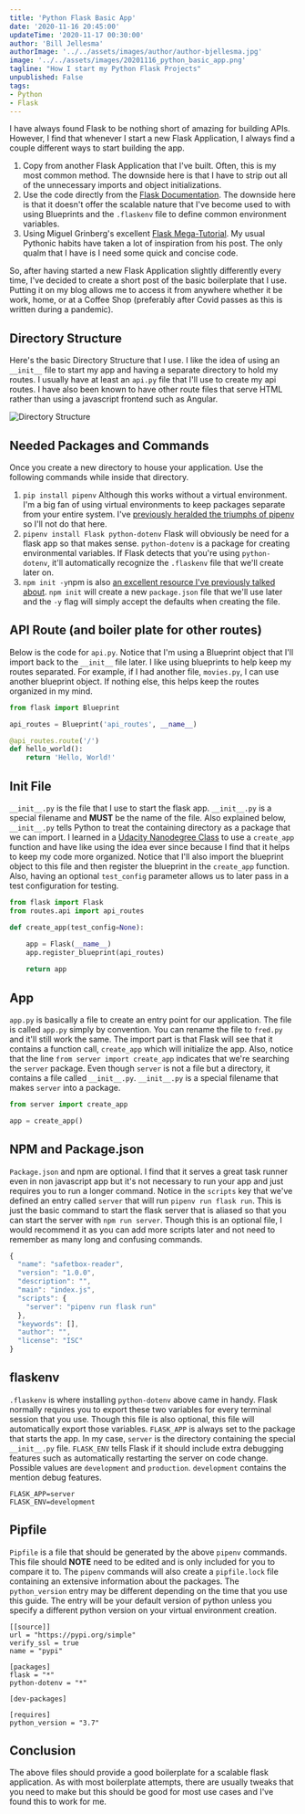 ```yaml
---
title: 'Python Flask Basic App'
date: '2020-11-16 20:45:00'
updateTime: '2020-11-17 00:30:00'
author: 'Bill Jellesma'
authorImage: '../../assets/images/author/author-bjellesma.jpg'
image: '../../assets/images/20201116_python_basic_app.png'
tagline: "How I start my Python Flask Projects"
unpublished: False
tags:
- Python
- Flask
---
```


I have always found Flask to be nothing short of amazing for building APIs. However, I find that whenever I start a new Flask Application, I always find a couple different ways to start building the app.

1. Copy from another Flask Application that I've built. Often, this is my most common method. The downside here is that I have to strip out all of the unnecessary imports and object initializations.
2. Use the code directly from the [Flask Documentation](https://flask.palletsprojects.com/en/1.1.x/quickstart/). The downside here is that it doesn't offer the scalable nature that I've become used to with using Blueprints and the `.flaskenv` file to define common environment variables.
3. Using Miguel Grinberg's excellent [Flask Mega-Tutorial](https://blog.miguelgrinberg.com/post/the-flask-mega-tutorial-part-i-hello-world). My usual Pythonic habits have taken a lot of inspiration from his post. The only qualm that I have is I need some quick and concise code.

So, after having started a new Flask Application slightly differently every time, I've decided to create a short post of the basic boilerplate that I use. Putting it on my blog allows me to access it from anywhere whether it be work, home, or at a Coffee Shop (preferably after Covid passes as this is written during a pandemic).

## Directory Structure

Here's the basic Directory Structure that I use. I like the idea of using an `__init__` file to start my app and having a separate directory to hold my routes. I usually have at least an `api.py` file that I'll use to create my api routes. I have also been known to have other route files that serve HTML rather than using a javascript frontend such as Angular.

![Directory Structure](../../assets/images/20201116_python_basic_app/directory_structure.png)

## Needed Packages and Commands

Once you create a new directory to house your application. Use the following commands while inside that directory.

1. `pip install pipenv` Although this works without a virtual environment. I'm a big fan of using virtual environments to keep packages separate from your entire system. I've [previously heralded the triumphs of pipenv](https://billjellesmacoding.netlify.app/virtual-environments-cant-live-with-them-cant-live-without-them) so I'll not do that here.
2. `pipenv install Flask python-dotenv` Flask will obviously be need for a flask app so that makes sense. `python-dotenv` is a package for creating environmental variables. If Flask detects that you're using `python-dotenv`, it'll automatically recognize the `.flaskenv` file that we'll create later on.
3. `npm init -y`npm is also [an excellent resource I've previously talked about](https://billjellesmacoding.netlify.app/using-npm-scripts-to-make-an-easy-workflow). `npm init` will create a new `package.json` file that we'll use later and the `-y` flag will simply accept the defaults when creating the file.

## API Route (and boiler plate for other routes)

Below is the code for `api.py`. Notice that I'm using a Blueprint object that I'll import back to the `__init__` file later. I like using blueprints to help keep my routes separated. For example, if I had another file, `movies.py`, I can use another blueprint object. If nothing else, this helps keep the routes organized in my mind.

```py
from flask import Blueprint

api_routes = Blueprint('api_routes', __name__)

@api_routes.route('/')
def hello_world():
    return 'Hello, World!'
```

## __Init__ File

`__init__.py` is the file that I use to start the flask app. `__init__.py` is a special filename and **MUST** be the name of the file. Also explained below, `__init__.py` tells Python to treat the containing directory as a package that we can import. I learned in a [Udacity Nanodegree Class](https://www.udacity.com/course/full-stack-web-developer-nanodegree--nd0044) to use a `create_app` function and have like using the idea ever since because I find that it helps to keep my code more organized. Notice that I'll also import the blueprint object to this file and then register the blueprint in the `create_app` function. Also, having an optional `test_config` parameter allows us to later pass in a test configuration for testing.

```py
from flask import Flask
from routes.api import api_routes

def create_app(test_config=None):

    app = Flask(__name__)
    app.register_blueprint(api_routes)
    
    return app
```

## App

`app.py` is basically a file to create an entry point for our application. The file is called `app.py` simply by convention. You can rename the file to `fred.py` and it'll still work the same. The import part is that Flask will see that it contains a function call, `create_app` which will initialize the app. Also, notice that the line `from server import create_app` indicates that we're searching the `server` package. Even though `server` is not a file but a directory, it contains a file called `__init__.py`. `__init__.py` is a special filename that makes `server` into a package.

```py
from server import create_app

app = create_app()
```

## NPM and Package.json

`Package.json` and npm are optional. I find that it serves a great task runner even in non javascript app but it's not necessary to run your app and just requires you to run a longer command. Notice in the `scripts` key that we've defined an entry called `server` that will run `pipenv run flask run`. This is just the basic command to start the flask server that is aliased so that you can start the server with `npm run server`. Though this is an optional file, I would recommend it as you can add more scripts later and not need to remember as many long and confusing commands.

```js
{
  "name": "safetbox-reader",
  "version": "1.0.0",
  "description": "",
  "main": "index.js",
  "scripts": {
    "server": "pipenv run flask run"
  },
  "keywords": [],
  "author": "",
  "license": "ISC"
}

```

## flaskenv

`.flaskenv` is where installing `python-dotenv` above came in handy. Flask normally requires you to export these two variables for every terminal session that you use. Though this file is also optional, this file will automatically export those variables. `FLASK_APP` is always set to the package that starts the app. In my case, `server` is the directory containing the special `__init__.py` file. `FLASK_ENV` tells Flask if it should include extra debugging features such as automatically restarting the server on code change. Possible values are `development` and `production`. `development` contains the mention debug features.

```
FLASK_APP=server
FLASK_ENV=development
```

## Pipfile

`Pipfile` is a file that should be generated by the above `pipenv` commands. This file should **NOTE** need to be edited and is only included for you to compare it to. The `pipenv` commands will also create a `pipfile.lock` file containing an extensive information about the packages. The `python_version` entry may be different depending on the time that you use this guide. The entry will be your default version of python unless you specify a different python version on your virtual environment creation.

```
[[source]]
url = "https://pypi.org/simple"
verify_ssl = true
name = "pypi"

[packages]
flask = "*"
python-dotenv = "*"

[dev-packages]

[requires]
python_version = "3.7"
```

## Conclusion

The above files should provide a good boilerplate for a scalable flask application. As with most boilerplate attempts, there are usually tweaks that you need to make but this should be good for most use cases and I've found this to work for me.